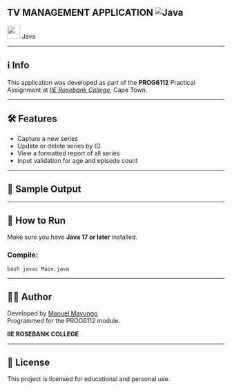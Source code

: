 ## TV MANAGEMENT APPLICATION ![Java](https://img.shields.io/badge/Built%20With-Java-orange?logo=java&logoColor=white)


<img src="https://cdn.jsdelivr.net/gh/devicons/devicon/icons/java/java-original.svg" width="30"/> Java 

---

## ℹ️ Info
This application was developed as part of the **PROG6112** Practical Assignment at *[IIE Rosebank College](https://www.rosebankcollege.co.za/)*, Cape Town.

---

## 🛠 Features
- Capture a new series
- Update or delete series by ID
- View a formatted report of all series
- Input validation for age and episode count

---
## 📸 Sample Output

---

## 🧪 How to Run

Make sure you have **Java 17 or later** installed.

### Compile:
```
bash javac Main.java
```
---
## 👨‍💻 Author 

Developed by [Manuel Mavungo](https://github.com/guiomav) <br/>
Programmed for the PROG6112 module. <br>

**IIE ROSEBANK COLLEGE**

---
## 📝 License

This project is licensed for educational and personal use.